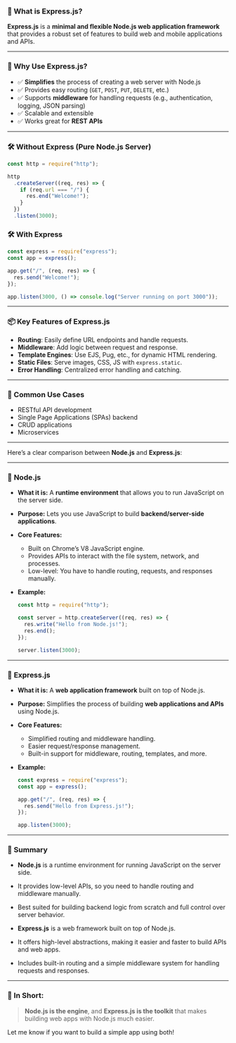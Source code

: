 ### 🧾 What is Express.js?

**Express.js** is a **minimal and flexible Node.js web application framework** that provides a robust set of features to build web and mobile applications and APIs.

---

### 🚀 Why Use Express.js?

- ✅ **Simplifies** the process of creating a web server with Node.js
- ✅ Provides easy routing (`GET`, `POST`, `PUT`, `DELETE`, etc.)
- ✅ Supports **middleware** for handling requests (e.g., authentication, logging, JSON parsing)
- ✅ Scalable and extensible
- ✅ Works great for **REST APIs**

---

### 🛠️ Without Express (Pure Node.js Server)

```js
const http = require("http");

http
  .createServer((req, res) => {
    if (req.url === "/") {
      res.end("Welcome!");
    }
  })
  .listen(3000);
```

### 🛠️ With Express

```js
const express = require("express");
const app = express();

app.get("/", (req, res) => {
  res.send("Welcome!");
});

app.listen(3000, () => console.log("Server running on port 3000"));
```

---

### 📦 Key Features of Express.js

- **Routing**: Easily define URL endpoints and handle requests.
- **Middleware**: Add logic between request and response.
- **Template Engines**: Use EJS, Pug, etc., for dynamic HTML rendering.
- **Static Files**: Serve images, CSS, JS with `express.static`.
- **Error Handling**: Centralized error handling and catching.

---

### 🔧 Common Use Cases

- RESTful API development
- Single Page Applications (SPAs) backend
- CRUD applications
- Microservices

---

Here’s a clear comparison between **Node.js** and **Express.js**:

---

### 🔹 **Node.js**

- **What it is:** A **runtime environment** that allows you to run JavaScript on the server side.
- **Purpose:** Lets you use JavaScript to build **backend/server-side applications**.
- **Core Features:**

  - Built on Chrome’s V8 JavaScript engine.
  - Provides APIs to interact with the file system, network, and processes.
  - Low-level: You have to handle routing, requests, and responses manually.

- **Example:**

  ```js
  const http = require("http");

  const server = http.createServer((req, res) => {
    res.write("Hello from Node.js!");
    res.end();
  });

  server.listen(3000);
  ```

---

### 🔹 **Express.js**

- **What it is:** A **web application framework** built on top of Node.js.
- **Purpose:** Simplifies the process of building **web applications and APIs** using Node.js.
- **Core Features:**

  - Simplified routing and middleware handling.
  - Easier request/response management.
  - Built-in support for middleware, routing, templates, and more.

- **Example:**

  ```js
  const express = require("express");
  const app = express();

  app.get("/", (req, res) => {
    res.send("Hello from Express.js!");
  });

  app.listen(3000);
  ```

---

### 🔸 Summary

- **Node.js** is a runtime environment for running JavaScript on the server side.
- It provides low-level APIs, so you need to handle routing and middleware manually.
- Best suited for building backend logic from scratch and full control over server behavior.

- **Express.js** is a web framework built on top of Node.js.
- It offers high-level abstractions, making it easier and faster to build APIs and web apps.
- Includes built-in routing and a simple middleware system for handling requests and responses.

---

### 🔹 In Short:

> **Node.js is the engine**, and **Express.js is the toolkit** that makes building web apps with Node.js much easier.

Let me know if you want to build a simple app using both!
